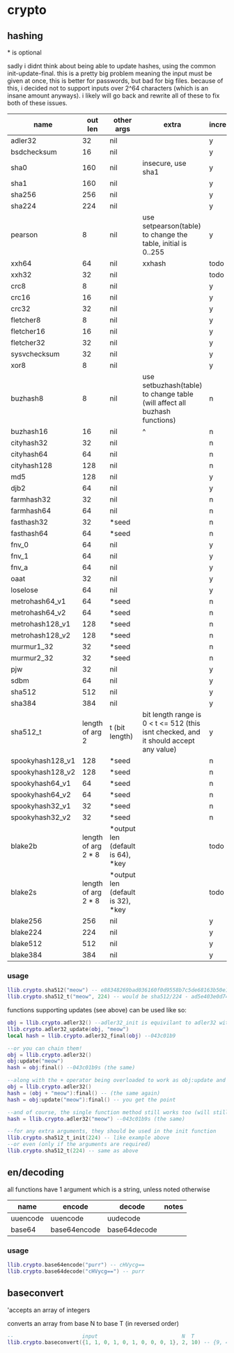 # crypto

## hashing

\* is optional

sadly i didnt think about being able to update hashes, using the common init-update-final.
this is a pretty big problem meaning the input must be given at once, this is better for passwords,
but bad for big files. because of this, i decided not to support inputs over 2^64 characters (which is an
insane amount anyways). i likely will go back and rewrite all of these to fix both of these issues.

|name|out len|other args|extra|incremental|
|--|--|--|--|--|
| adler32 | 32 | nil | | y |
| bsdchecksum | 16 | nil | | y |
| sha0 | 160 | nil | insecure, use sha1| y |
| sha1 | 160 | nil | | y |
| sha256 | 256 | nil | | y |
| sha224 | 224 | nil | | y |
| pearson | 8 | nil | use setpearson(table) to change the table, initial is 0..255| y |
| xxh64 | 64 | nil | xxhash | todo|
| xxh32 | 32 | nil | | todo |
| crc8 | 8 | nil | | y |
| crc16 | 16 | nil | | y |
| crc32 | 32 | nil | | y |
| fletcher8 | 8 | nil | | y |
| fletcher16 | 16 | nil | | y |
| fletcher32 | 32 | nil | | y |
| sysvchecksum | 32 | nil | | y |
| xor8 | 8 | nil | | y |
| buzhash8 | 8 | nil | use setbuzhash(table) to change table (will affect all buzhash functions)| n |
| buzhash16 | 16 | nil | ^ | n |
| cityhash32 | 32 | nil | | n |
| cityhash64 | 64 | nil |  | n |
| cityhash128 | 128 | nil |  | n |
| md5 | 128 | nil | | y |
| djb2 | 64 | nil | | y |
| farmhash32 | 32 | nil | | n |
| farmhash64 | 64 | nil | | n |
| fasthash32 | 32 | *seed | | n |
| fasthash64 | 64 | *seed | | n |
| fnv_0 | 64 | nil | | y |
| fnv_1 | 64 | nil | | y |
| fnv_a | 64 | nil | | y |
| oaat | 32 | nil | | y |
| loselose | 64 | nil | | y |
| metrohash64_v1 | 64 | *seed | | n |
| metrohash64_v2 | 64 | *seed | | n |
| metrohash128_v1 | 128 | *seed | | n |
| metrohash128_v2 | 128 | *seed | | n |
| murmur1_32 | 32 | *seed | | n |
| murmur2_32 | 32 | *seed | | n |
| pjw | 32 | nil | | y |
| sdbm | 64 | nil | | y |
| sha512 | 512 | nil | | y |
| sha384 | 384 | nil | | y |
| sha512_t | length of arg 2 | t (bit length) | bit length range is 0 < t <= 512 (this isnt checked, and it should accept any value) | y |
| spookyhash128_v1 | 128 | *seed | | n |
| spookyhash128_v2 | 128 | *seed | | n |
| spookyhash64_v1 | 64 | *seed | | n |
| spookyhash64_v2 | 64 | *seed | | n |
| spookyhash32_v1 | 32 | *seed | | n |
| spookyhash32_v2 | 32 | *seed | | n |
| blake2b | length of arg 2 * 8 | *output len (default is 64), *key | | todo |
| blake2s | length of arg 2 * 8 | *output len (default is 32), *key | | todo |
| blake256 | 256 | nil | | y |
| blake224 | 224 | nil | | y |
| blake512 | 512 | nil | | y |
| blake384 | 384 | nil | | y |

### usage

```lua
llib.crypto.sha512("meow") -- e88348269bad036160f0d9558b7c5de68163b50e1a6ce46e85ee64692eba074529a4a2b48db4d5c36496e845001e13e6d07c585eacd564defcbf719ec9033e17 
llib.crypto.sha512_t("meow", 224) -- would be sha512/224 - ad5e403e0d74532187f4e1665c7e705ab5eb3c2fe07ae73a3ff998b2
```

functions supporting updates (see above) can be used like so:

```lua
obj = llib.crypto.adler32() --adler32_init is equivilant to adler32 with no params
llib.crypto.adler32_update(obj, "meow")
local hash = llib.crypto.adler32_final(obj) --043c01b9

--or you can chain them!
obj = llib.crypto.adler32()
obj:update("meow")
hash = obj:final() --043c01b9s (the same)

--along with the + operator being overloaded to work as obj:update and returning a seperate object
obj = llib.crypto.adler32()
hash = (obj + "meow"):final() -- (the same again)
hash = obj:update("meow"):final() -- you get the point

--and of course, the single function method still works too (will still do init-update-final in the backend)
hash = llib.crypto.adler32("meow") --043c01b9s (the same)

--for any extra arguments, they should be used in the init function
llib.crypto.sha512_t_init(224) -- like example above
--or even (only if the arguments are required)
llib.crypto.sha512_t(224) -- same as above
```

## en/decoding

all functions have 1 argument which is a string, unless noted otherwise

|name|encode|decode|notes|
|--|--|--|--|
|uuencode|uuencode|uudecode| |
|base64|base64encode|base64decode| |

### usage

```lua
llib.crypto.base64encode("purr") -- cHVycg==
llib.crypto.base64decode("cHVycg==") -- purr
```

## baseconvert 

'accepts an array of integers

converts an array from base N to base T (in reversed order)

```lua
--                      input                           N  T
llib.crypto.baseconvert({1, 1, 0, 1, 0, 1, 0, 0, 0, 1}, 2, 10) -- {9, 4, 8} (which is 849)
```
